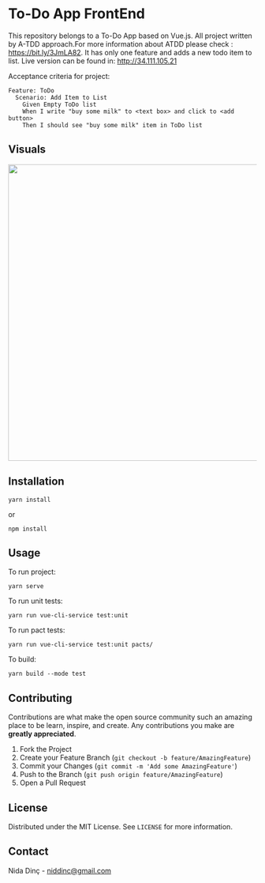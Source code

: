 # To-Do App FrontEnd

This repository belongs to a To-Do App based on Vue.js. All project written by A-TDD approach.For more information about ATDD please check : https://bit.ly/3JmLA82. It has only one feature and  adds a new todo item to list. Live version can be found in: http://34.111.105.21 

Acceptance criteria for project:

```gherkin
Feature: ToDo
  Scenario: Add Item to List
    Given Empty ToDo list
    When I write "buy some milk" to <text box> and click to <add button>
    Then I should see "buy some milk" item in ToDo list
```

## Visuals
<img src="https://media.giphy.com/media/1dVaBaeKC4FgozwVpG/giphy.gif" width="600"  />


## Installation

```
yarn install
```

or

```
npm install
```

## Usage

To run project: 

```
yarn serve
```

To run unit tests: 

```
yarn run vue-cli-service test:unit
```

To run pact tests: 

```
yarn run vue-cli-service test:unit pacts/
```

To build: 

```
yarn build --mode test
```

## Contributing

Contributions are what make the open source community such an amazing place to be learn, inspire, and create. Any contributions you make are **greatly appreciated**.

1. Fork the Project
2. Create your Feature Branch (`git checkout -b feature/AmazingFeature`)
3. Commit your Changes (`git commit -m 'Add some AmazingFeature'`)
4. Push to the Branch (`git push origin feature/AmazingFeature`)
5. Open a Pull Request


## License

Distributed under the MIT License. See `LICENSE` for more information.

## Contact

Nida Dinç - niddinc@gmail.com
  
